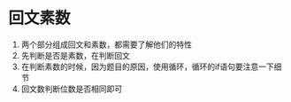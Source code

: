 # 回文素数
1. 两个部分组成回文和素数，都需要了解他们的特性
2. 先判断是否是素数，在判断回文
3. 在判断素数的时候，因为题目的原因，使用循环，循环的if语句要注意一下细节
4. 回文数判断位数是否相同即可